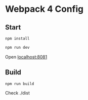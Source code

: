 # Webpack 4 Config

## Start

```bash
npm install

npm run dev
```

Open [localhost:8081](http://localhost:8081/)


## Build

```bash
npm run build
```

Check ./dist